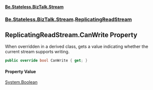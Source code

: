 #### [Be.Stateless.BizTalk.Stream](README.md 'README')
### [Be.Stateless.BizTalk.Stream](Be.Stateless.BizTalk.Stream.md 'Be.Stateless.BizTalk.Stream').[ReplicatingReadStream](ReplicatingReadStream.md 'Be.Stateless.BizTalk.Stream.ReplicatingReadStream')

## ReplicatingReadStream.CanWrite Property

When overridden in a derived class, gets a value indicating whether the current stream supports writing.

```csharp
public override bool CanWrite { get; }
```

#### Property Value
[System.Boolean](https://docs.microsoft.com/en-us/dotnet/api/System.Boolean 'System.Boolean')